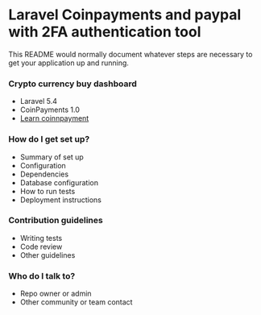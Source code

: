 # Laravel Coinpayments and paypal with 2FA authentication tool #

This README would normally document whatever steps are necessary to get your application up and running.

### Crypto currency buy dashboard  ###

* Laravel 5.4
* CoinPayments 1.0
* [Learn coinnpayment](https://CoinPayments.net)

### How do I get set up? ###

* Summary of set up
* Configuration
* Dependencies
* Database configuration
* How to run tests
* Deployment instructions

### Contribution guidelines ###

* Writing tests
* Code review
* Other guidelines

### Who do I talk to? ###

* Repo owner or admin
* Other community or team contact
